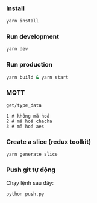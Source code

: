### Install
```bash
yarn install
```

### Run development
```bash
yarn dev
```

### Run production
```bash
yarn build & yarn start
```

### MQTT 
`get/type_data`
```
1 # không mã hoá
2 # mã hoá chacha
3 # mã hoá aes
```



### Create a slice (redux toolkit)
```bash
yarn generate slice
```

### Push git tự động
Chạy lệnh sau đây:
```bash
python push.py
```
